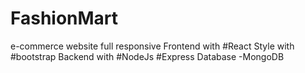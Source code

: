 # FashionMart
e-commerce website
full responsive
Frontend with #React
Style with #bootstrap
Backend with #NodeJs #Express
Database -MongoDB

